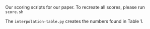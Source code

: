 Our scoring scripts for our paper. To recreate all scores, please run `score.sh`

The `interpolation-table.py` creates the numbers found in Table 1.
